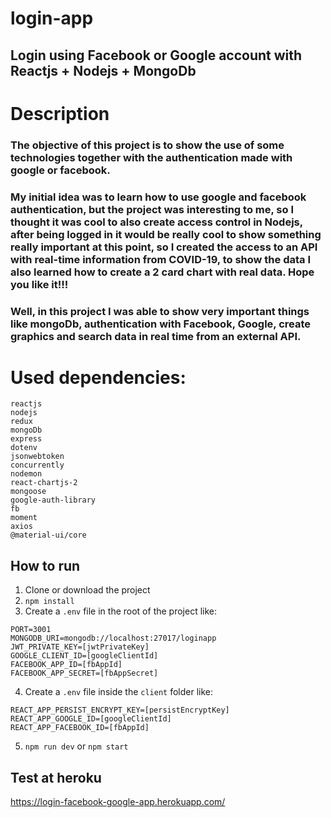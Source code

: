 # login-app
## Login using Facebook or Google account with Reactjs + Nodejs +  MongoDb

# Description
### The objective of this project is to show the use of some technologies together with the authentication made with google or facebook.

### My initial idea was to learn how to use google and facebook authentication, but the project was interesting to me, so I thought it was cool to also create access control in Nodejs, after being logged in it would be really cool to show something really important at this point, so I created the access to an API with real-time information from COVID-19, to show the data I also learned how to create a 2 card chart with real data. Hope you like it!!! 
### Well, in this project I was able to show very important things like mongoDb, authentication with Facebook, Google, create graphics and search data in real time from an external API.

# Used dependencies:

  ```
reactjs
nodejs
redux
mongoDb
express
dotenv
jsonwebtoken
concurrently
nodemon
react-chartjs-2
mongoose
google-auth-library
fb
moment
axios
@material-ui/core
  ```

## How to run
1. Clone or download the project
2. `npm install`
3. Create a `.env` file in the root of the project like:
  ```
  PORT=3001
  MONGODB_URI=mongodb://localhost:27017/loginapp
  JWT_PRIVATE_KEY=[jwtPrivateKey]
  GOOGLE_CLIENT_ID=[googleClientId]
  FACEBOOK_APP_ID=[fbAppId]
  FACEBOOK_APP_SECRET=[fbAppSecret]
  ```
4. Create a `.env` file inside the `client` folder like:
  ```
  REACT_APP_PERSIST_ENCRYPT_KEY=[persistEncryptKey]
  REACT_APP_GOOGLE_ID=[googleClientId]
  REACT_APP_FACEBOOK_ID=[fbAppId]
  ```
5. `npm run dev` or `npm start`

## Test at heroku
https://login-facebook-google-app.herokuapp.com/
